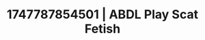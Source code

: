 ---
categories:
- Erotic dream roleplay
- Intimate rituals
- Body positivity
- Non-binary beauty
- Teasing look
image: /assets/images/1747787854501.jpg
layout: post
seo:
  description: Featured content with artistic Scat Fetish, ABDL Play. HD images available.
  keywords: Scat Fetish, ABDL Play
  og_image: /assets/images/1747787854501.jpg
  schema_type: VisualArtwork
tags:
- ABDL Play
- '#1747787854501'
- Scat Fetish
title: 1747787854501 | ABDL Play Scat Fetish
---
